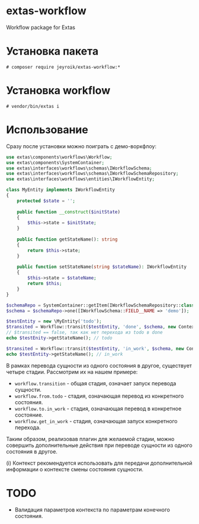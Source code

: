 # extas-workflow
Workflow package for Extas

# Установка пакета

`# composer require jeyroik/extas-workflow:*`

# Установка workflow

`# vendor/bin/extas i`

# Использование

Сразу после установки можно поиграть с демо-воркфлоу:

```php
use extas\components\workflows\Workflow;
use extas\components\SystemContainer;
use extas\interfaces\workflows\schemas\IWorkflowSchema;
use extas\interfaces\workflows\schemas\IWorkflowSchemaRepository;
use extas\interfaces\workflows\entities\IWorkflowEntity;

class MyEntity implements IWorkflowEntity
{
    protected $state = '';
    
    public function __construct($initState)
    {
        $this->state = $initState;
    }
    
    public function getStateName(): string
    {
        return $this->state;
    }
    
    public function setStateName(string $stateName): IWorkflowEntity
    {
        $this->state = $stateName;
        return $this;
    }
}

$schemaRepo = SystemContainer::getItem(IWorkflowSchemaRepository::class);
$schema = $schemaRepo->one([IWorkflowSchema::FIELD__NAME => 'demo']);

$testEntity = new \MyEntity('todo');
$transited = Workflow::transit($testEntity, 'done', $schema, new Context(['some' => 'data']));
// $transited == false, так как нет перехода из todo в done
echo $testEnity->getStateName(); // todo

$transited = Workflow::transit($testEntity, 'in_work', $schema, new Context(['some' => 'data']));
echo $testEntity->getStateName(); // in_work
```

В рамках перевода сущности из одного состояния в другое, существует четыре стадии. Рассмотрим их на нашем примере:

- `workflow.transition` - общая стадия, означает запуск перевода сущности.
- `workflow.from.todo` - стадия, означающая перевод из конкретного состояния.
- `workflow.to.in_work` - стадия, означающая перевод в конкретное состояние.
- `workflow.get_in_work` - стадия, означающая запуск конкретного перехода.

Таким образом, реализовав плагин для желаемой стадии, можно совершить дополнительные действия при переводе сущности из одного состояния в другое.

(i) Контекст рекомендуется использовать для передачи дополнительной информации о контексте смены состояния сущности.

# TODO

- Валидация параметров контекста по параметрам конечного состояния.